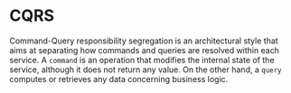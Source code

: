 # CQRS

Command-Query responsibility segregation is an architectural style that aims at separating how commands and queries are
resolved within each service. A `command` is an operation that modifies the internal state of the service, although it
does not return any value. On the other hand, a `query` computes or retrieves any data concerning business logic.
